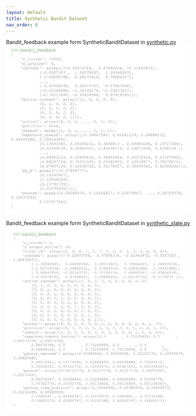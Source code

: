 ```yaml
---
layout: default
title: Synthetic Bandit Dataset
nav_order: 8
---
```


Bandit_feedback example form SyntheticBanditDataset in [synthetic.py](https://github.com/st-tech/zr-obp/blob/master/obp/dataset/synthetic.py)
![s.py](content/slate/example_synthetic.png)

Bandit_feedback example form SyntheticBanditDataset in [synthetic_slate.py](https://github.com/st-tech/zr-obp/blob/master/obp/dataset/synthetic_slate.py)
![s_slate.py](content/slate/example_slate.png)
